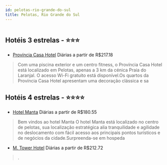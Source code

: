 ```yaml
---
id: pelotas-rio-grande-do-sul
title: Pelotas, Rio Grande do Sul
---
```


<center><img src="http://media.omnibees.com/Images/5855/Property/178897.jpg" alt="" /></center>


## Hotéis 3 estrelas - ⭐️⭐️⭐️

-    [Província Casa Hotel](https://www.hurb.com/hoteis/pelotas/provincia-casa-hotel-OMN-9787?cmp=18055) Diárias a partir de R$217.18
   > Com uma piscina exterior e um centro fitness, o Província Casa Hotel está localizado em Pelotas, apenas a 3 km da cénica Praia do Laranjal. O acesso Wi-Fi gratuito está disponível.Os quartos da Província Casa Hotel apresentam uma decoração clássica e sa

## Hotéis 4 estrelas - ⭐️⭐️⭐️⭐️

-    [Hotel Manta](https://www.hurb.com/hoteis/pelotas/hotel-manta-OMN-5855?cmp=18055) Diárias a partir de R$180.55
   > Bem vindos ao hotel Manta  O hotel Manta está localizado no centro de pelotas, sua localização estratégica alia tranquilidade e agilidade no deslocamento com fácil acesso aos principais pontos turísticos e de negócios da cidade.Surpreenda-se  em hospeda
-    [M. Tower Hotel](https://www.hurb.com/hoteis/pelotas/m-tower-apart-hotel-8738?cmp=18055) Diárias a partir de R$212.72
   > .
